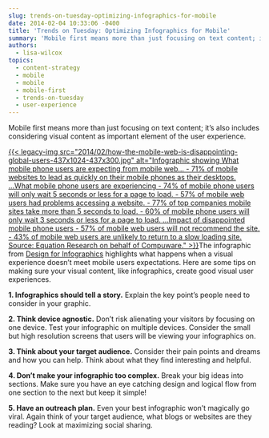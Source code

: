 ```yaml
---
slug: trends-on-tuesday-optimizing-infographics-for-mobile
date: 2014-02-04 10:33:06 -0400
title: 'Trends on Tuesday: Optimizing Infographics for Mobile'
summary: 'Mobile first means more than just focusing on text content; it’s also includes considering visual content as important element of the user experience.'
authors:
  - lisa-wilcox
topics:
  - content-strategy
  - mobile
  - mobile
  - mobile-first
  - trends-on-tuesday
  - user-experience
---
```


Mobile first means more than just focusing on text content; it’s also includes considering visual content as important element of the user experience.

[{{< legacy-img src="2014/02/how-the-mobile-web-is-disappointing-global-users-437x1024-437x300.jpg" alt="Infographic showing What mobile phone users are expecting from mobile web... - 71% of mobile websites to lead as quickly on their mobile phones as their desktops. ...What mobile phone users are experiencing - 74% of mobile phone users will only wait 5 seconds or less for a page to load. - 57% of mobile web users had problems accessing a website. - 77% of top companies mobile sites take more than 5 seconds to load. - 60% of mobile phone users will only wait 3 seconds or less for a page to load. ...Impact of disappointed mobile phone users - 57% of mobile web users will not recommend the site. - 43% of mobile web users are unlikely to return to a slow loading site. Source: Equation Research on behalf of Compuware." >}}](https://s3.amazonaws.com/digitalgov/_legacy-img/2014/02/how-the-mobile-web-is-disappointing-global-users-437x1024.jpg)The infographic from [Design for Infographics](http://www.designinfographics.com/tech-infographics/how-the-mobile-web-is-disappointing-global-users) highlights what happens when a visual experience doesn&#8217;t meet mobile users expectations. Here are some tips on making sure your visual content, like infographics, create good visual user experiences.

 **1. Infographics should tell a story.** Explain the key point’s people need to consider in your graphic.

 **2. Think device agnostic.** Don’t risk alienating your visitors by focusing on one device. Test your infographic on multiple devices. Consider the small but high resolution screens that users will be viewing your infographics on.

 **3. Think about your target audience.** Consider their pain points and dreams and how you can help. Think about what they find interesting and helpful.

 **4. Don’t make your infographic too complex.** Break your big ideas into sections. Make sure you have an eye catching design and logical flow from one section to the next but keep it simple!

 **5. Have an outreach plan.** Even your best infographic won’t magically go viral. Again think of your target audience, what blogs or websites are they reading? Look at maximizing social sharing.
